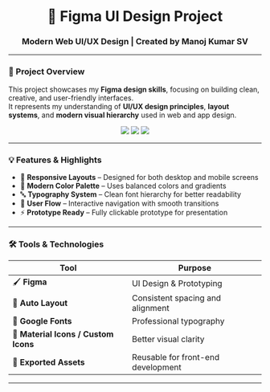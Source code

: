 <!-- Stylish GitHub README for Figma Project -->

<h1 align="center">🎨 Figma UI Design Project</h1>
<h3 align="center">Modern Web UI/UX Design | Created by Manoj Kumar SV</h3>

---

### 🧩 Project Overview  
This project showcases my **Figma design skills**, focusing on building clean, creative, and user-friendly interfaces.  
It represents my understanding of **UI/UX design principles**, **layout systems**, and **modern visual hierarchy** used in web and app design.

<p align="center">
  <img src="https://img.shields.io/badge/Tool-Figma-F24E1E?style=for-the-badge&logo=figma&logoColor=white"/>
  <img src="https://img.shields.io/badge/Design-Creative%20UI/UX-blueviolet?style=for-the-badge"/>
  <img src="https://img.shields.io/badge/Type-Web%20&%20App%20Design-0A66C2?style=for-the-badge"/>
</p>

---

### 💡 Features & Highlights  
- 🧱 **Responsive Layouts** – Designed for both desktop and mobile screens  
- 🎨 **Modern Color Palette** – Uses balanced colors and gradients  
- 🔤 **Typography System** – Clean font hierarchy for better readability  
- 🧭 **User Flow** – Interactive navigation with smooth transitions  
- ⚡ **Prototype Ready** – Fully clickable prototype for presentation  

---

### 🛠️ Tools & Technologies  
| Tool | Purpose |
|------|----------|
| 🖌️ **Figma** | UI Design & Prototyping |
| 🧩 **Auto Layout** | Consistent spacing and alignment |
| 🎨 **Google Fonts** | Professional typography |
| 🧠 **Material Icons / Custom Icons** | Better visual clarity |
| 💾 **Exported Assets** | Reusable for front-end development |

---
